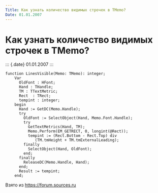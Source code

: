 ```yaml
---
Title: Как узнать количество видимых строчек в TMemo?
Date: 01.01.2007
---
```



Как узнать количество видимых строчек в TMemo?
==============================================

::: {.date}
01.01.2007
:::

    function LinesVisible(Memo: TMemo): integer; 
        Var 
          OldFont : HFont; 
          Hand : THandle; 
          TM : TTextMetric; 
          Rect  : TRect; 
          tempint : integer; 
        begin 
          Hand := GetDC(Memo.Handle); 
          try 
            OldFont := SelectObject(Hand, Memo.Font.Handle); 
            try 
              GetTextMetrics(Hand, TM); 
              Memo.Perform(EM_GETRECT, 0, longint(@Rect)); 
              tempint := (Rect.Bottom - Rect.Top) div 
                 (TM.tmHeight + TM.tmExternalLeading); 
            finally 
              SelectObject(Hand, OldFont); 
            end; 
          finally 
            ReleaseDC(Memo.Handle, Hand); 
          end; 
          Result := tempint; 
        end; 

Взято из <https://forum.sources.ru>
